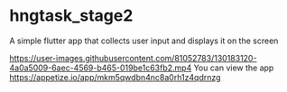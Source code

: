 # hngtask_stage2

A simple flutter app that collects user input and displays it on the screen



https://user-images.githubusercontent.com/81052783/130183120-4a0a5009-6aec-4569-b465-019be1c63fb2.mp4
You can view the app https://appetize.io/app/mkm5qwdbn4nc8a0rh1z4qdrnzg


